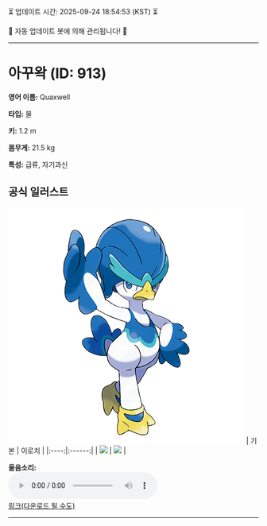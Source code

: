 
⏳ 업데이트 시간: 2025-09-24 18:54:53 (KST) ⏳

🤖 자동 업데이트 봇에 의해 관리됩니다! 🤖

---

# 아꾸왁 (ID: 913)
**영어 이름:** Quaxwell

**타입:** 물

**키:** 1.2 m

**몸무게:** 21.5 kg

**특성:** 급류, 자기과신

## 공식 일러스트
![](https://raw.githubusercontent.com/PokeAPI/sprites/master/sprites/pokemon/other/official-artwork/913.png)
| 기본 | 이로치 |
|:----:|:------:|
| <img src="http://play.pokemonshowdown.com/sprites/ani/quaxwell.gif" width="200"> | <img src="http://play.pokemonshowdown.com/sprites/ani-shiny/quaxwell.gif" width="200"> |

**울음소리:**<br><audio controls src="https://raw.githubusercontent.com/PokeAPI/cries/main/cries/pokemon/latest/913.ogg"></audio><br> [링크(다운로드 될 수도)](https://raw.githubusercontent.com/PokeAPI/cries/main/cries/pokemon/latest/913.ogg)


---
